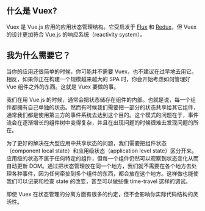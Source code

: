 ## 什么是 Vuex?

Vuex 是 Vue.js 应用的应用状态管理结构。它受启发于 [Flux](https://facebook.github.io/flux/) 和 [Redux](https://github.com/rackt/redux)，但 Vuex 的设计更加符合 Vue.js 的响应系统（reactivity system）。

## 我为什么需要它？

当你的应用还很简单的时候，你可能并不需要 Vuex，也不建议在过早地去用它。相反，如果你正在构建一个规模越来越大的 SPA 时，你会开始考虑如何管理好 Vue 组件之外的东西。这就是 Vuex 要做的事。

我们在用 Vue.js 的时候，通常会把状态储存在组件的内部。也就是说，每一个组件都拥有自己单独的状态。然而有时候我们需要把一部分的状态共享给其它组件，通常我们都是使用第三方的事件系统去达到这个目的。这个模式的问题在于，事件流会在逐渐增长的组件树中变得复杂，并且在出现问题的时候很难去发现问题的所在。

为了更好的解决在大型应用中共享状态的问题，我们需要把组件状态（component local state）和应用级状态（application level state）区分开来。应用级的状态不属于任何特定的组件，但每一个组件仍然可以观察到状态变化从而自动更新 DOM。通过把状态管理放在同一个地方，我们就不需要在各个地方去处理各种事件，因为任何牵扯到多个组件的东西，都会放在这个地方。这样做也能使我们可以记录和检查 state 的改变，甚至可以做些像 time-travel 这样的调试。

即使 Vuex 在状态管理的分离方面有很多的约定，但不会影响你实际代码结构的灵活性。
